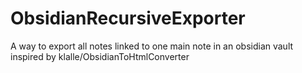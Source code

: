 # ObsidianRecursiveExporter
A way to export all notes linked to one main note in an obsidian vault inspired by klalle/ObsidianToHtmlConverter
